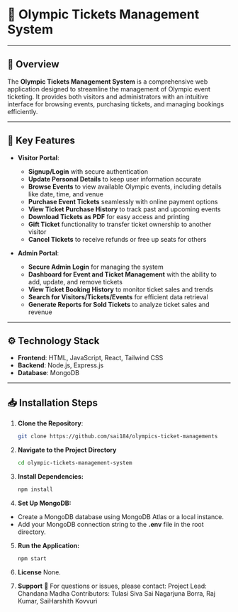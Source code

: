 # 🏅 Olympic Tickets Management System

---

## 🌟 Overview
The **Olympic Tickets Management System** is a comprehensive web application designed to streamline the management of Olympic event ticketing. It provides both visitors and administrators with an intuitive interface for browsing events, purchasing tickets, and managing bookings efficiently.

---

## 🔑 Key Features
- **Visitor Portal**:
  - **Signup/Login** with secure authentication
  - **Update Personal Details** to keep user information accurate
  - **Browse Events** to view available Olympic events, including details like date, time, and venue
  - **Purchase Event Tickets** seamlessly with online payment options
  - **View Ticket Purchase History** to track past and upcoming events
  - **Download Tickets as PDF** for easy access and printing
  - **Gift Ticket** functionality to transfer ticket ownership to another visitor
  - **Cancel Tickets** to receive refunds or free up seats for others

- **Admin Portal**:
  - **Secure Admin Login** for managing the system
  - **Dashboard for Event and Ticket Management** with the ability to add, update, and remove tickets
  - **View Ticket Booking History** to monitor ticket sales and trends
  - **Search for Visitors/Tickets/Events** for efficient data retrieval
  - **Generate Reports for Sold Tickets** to analyze ticket sales and revenue

---

## ⚙️ Technology Stack
- **Frontend**: HTML, JavaScript, React, Tailwind CSS
- **Backend**: Node.js, Express.js
- **Database**: MongoDB

---

## 📥 Installation Steps

1. **Clone the Repository**:
   ```bash
   git clone https://github.com/sai184/olympics-ticket-managements
2. **Navigate to the Project Directory**
    ```bash 
    cd olympic-tickets-management-system
3. **Install Dependencies:**
    ```bash
    npm install
4. **Set Up MongoDB:**
- Create a MongoDB database using MongoDB Atlas or a local instance.
- Add your MongoDB connection string to the **.env** file in the root directory.

5. **Run the Application:**
    ```bash
    npm start
6. **License**
    None.

7. **Support** 🤝
    For questions or issues, please contact:
Project Lead: Chandana Madha
Contributors: Tulasi Siva Sai Nagarjuna Borra, Raj Kumar, SaiHarshith Kovvuri
